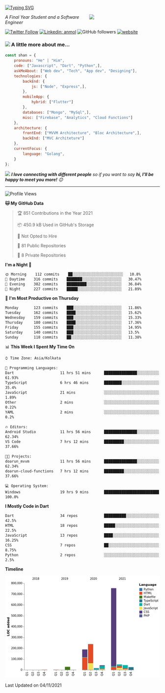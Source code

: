<!-- <h2>नमस्ते (Namaste)🙏🏻, I'm Shan Shaji! <img src="https://media.giphy.com/media/12oufCB0MyZ1Go/giphy.gif" width="50"></h2> -->
[![Typing SVG](https://readme-typing-svg.herokuapp.com?lines=Hey%2C+I'm+Shan;I+am+a+Full+Stack+Developer)](https://git.io/typing-svg)

<img align='right' src="https://media.giphy.com/media/M9gbBd9nbDrOTu1Mqx/giphy.gif" width="230">
<p><em>A Final Year Student and a Software Engineer</em></p>

[![Twitter Follow](https://img.shields.io/twitter/follow/shan__shaji?style=flat)](https://twitter.com/intent/follow?screen_name=shan__shaji)
[![Linkedin: anmol](https://img.shields.io/badge/shan-shaji?style=flat-square&logo=Linkedin&logoColor=white&link=https://www.linkedin.com/in/shan-shaji/)](https://www.linkedin.com/in/shan-shaji/)
![GitHub followers](https://img.shields.io/github/followers/shan-shaji?label=Follow&style=social)
[![website](https://img.shields.io/badge/Website-46a2f1.svg?&style=flat-square&logo=Google-Chrome&logoColor=white&link=http://shan-shaji.github.io/)](http://shan-shaji.github.io/)



### <img src="https://media.giphy.com/media/VgCDAzcKvsR6OM0uWg/giphy.gif" width="50"> A little more about me...  

```javascript
const shan = {
    pronouns: "He" | "Him",
    code: ["Javascript", "Dart", "Python",],
    askMeAbout: ["Web dev", "Tech", "App dev", "Designing"],
    technologies: {
        backEnd: {
            js: ["Node", "Express",],
        },
        mobileApp: {
            hybrid: ["Flutter"]
        },
        databases: ["Mongo", "MySql",],
        misc: ["Firebase", "Analytics", "Cloud Functions"]
    },
    architecture: {
        frontEnd: ["MVVM Architecture", "Bloc Architecture",],
        backEnd: ["MVC Architeture"]
    },
    currentFocus: {
        language: "Golang",
    }
};
```

<img src="https://media.giphy.com/media/LnQjpWaON8nhr21vNW/giphy.gif" width="60"> <em><b>I love connecting with different people</b> so if you want to say <b>hi, I'll be happy to meet you more!</b> 😊</em>

---
<!--START_SECTION:waka-->
![Profile Views](http://img.shields.io/badge/Profile%20Views-18-blue)

**🐱 My GitHub Data** 

> 🏆 851 Contributions in the Year 2021
 > 
> 📦 450.9 kB Used in GitHub's Storage 
 > 
> 🚫 Not Opted to Hire
 > 
> 📜 81 Public Repositories 
 > 
> 🔑 8 Private Repositories  
 > 
**I'm a Night 🦉** 

```text
🌞 Morning    112 commits    ██░░░░░░░░░░░░░░░░░░░░░░░   10.8% 
🌆 Daytime    316 commits    ███████░░░░░░░░░░░░░░░░░░   30.47% 
🌃 Evening    382 commits    █████████░░░░░░░░░░░░░░░░   36.84% 
🌙 Night      227 commits    █████░░░░░░░░░░░░░░░░░░░░   21.89%

```
📅 **I'm Most Productive on Thursday** 

```text
Monday       123 commits    ███░░░░░░░░░░░░░░░░░░░░░░   11.86% 
Tuesday      162 commits    ████░░░░░░░░░░░░░░░░░░░░░   15.62% 
Wednesday    159 commits    ███░░░░░░░░░░░░░░░░░░░░░░   15.33% 
Thursday     180 commits    ████░░░░░░░░░░░░░░░░░░░░░   17.36% 
Friday       155 commits    ███░░░░░░░░░░░░░░░░░░░░░░   14.95% 
Saturday     140 commits    ███░░░░░░░░░░░░░░░░░░░░░░   13.5% 
Sunday       118 commits    ██░░░░░░░░░░░░░░░░░░░░░░░   11.38%

```


📊 **This Week I Spent My Time On** 

```text
⌚︎ Time Zone: Asia/Kolkata

💬 Programming Languages: 
Dart                     11 hrs 51 mins      ███████████████░░░░░░░░░░   61.93% 
TypeScript               6 hrs 46 mins       ████████░░░░░░░░░░░░░░░░░   35.4% 
JavaScript               21 mins             ░░░░░░░░░░░░░░░░░░░░░░░░░   1.89% 
Other                    2 mins              ░░░░░░░░░░░░░░░░░░░░░░░░░   0.22% 
YAML                     2 mins              ░░░░░░░░░░░░░░░░░░░░░░░░░   0.2%

🔥 Editors: 
Android Studio           11 hrs 56 mins      ███████████████░░░░░░░░░░   62.34% 
VS Code                  7 hrs 12 mins       █████████░░░░░░░░░░░░░░░░   37.66%

🐱‍💻 Projects: 
doarun_mvvm              11 hrs 56 mins      ███████████████░░░░░░░░░░   62.34% 
doarun-cloud-functions   7 hrs 12 mins       █████████░░░░░░░░░░░░░░░░   37.66%

💻 Operating System: 
Windows                  19 hrs 9 mins       █████████████████████████   100.0%

```

**I Mostly Code in Dart** 

```text
Dart                     34 repos            ██████████░░░░░░░░░░░░░░░   42.5% 
HTML                     18 repos            █████░░░░░░░░░░░░░░░░░░░░   22.5% 
JavaScript               13 repos            ████░░░░░░░░░░░░░░░░░░░░░   16.25% 
CSS                      7 repos             ██░░░░░░░░░░░░░░░░░░░░░░░   8.75% 
Python                   2 repos             ░░░░░░░░░░░░░░░░░░░░░░░░░   2.5%

```


**Timeline**

![Chart not found](https://raw.githubusercontent.com/shan-shaji/shan-shaji/master/charts/bar_graph.png) 


 Last Updated on 04/11/2021
<!--END_SECTION:waka-->

